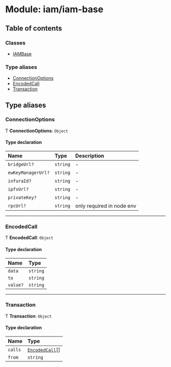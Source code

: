 # Module: iam/iam-base

## Table of contents

### Classes

- [IAMBase](../classes/iam_iam_base.IAMBase.md)

### Type aliases

- [ConnectionOptions](iam_iam_base.md#connectionoptions)
- [EncodedCall](iam_iam_base.md#encodedcall)
- [Transaction](iam_iam_base.md#transaction)

## Type aliases

### ConnectionOptions

Ƭ **ConnectionOptions**: `Object`

#### Type declaration

| Name | Type | Description |
| :------ | :------ | :------ |
| `bridgeUrl?` | `string` | - |
| `ewKeyManagerUrl?` | `string` | - |
| `infuraId?` | `string` | - |
| `ipfsUrl?` | `string` | - |
| `privateKey?` | `string` | - |
| `rpcUrl?` | `string` | only required in node env |

___

### EncodedCall

Ƭ **EncodedCall**: `Object`

#### Type declaration

| Name | Type |
| :------ | :------ |
| `data` | `string` |
| `to` | `string` |
| `value?` | `string` |

___

### Transaction

Ƭ **Transaction**: `Object`

#### Type declaration

| Name | Type |
| :------ | :------ |
| `calls` | [`EncodedCall`](iam_iam_base.md#encodedcall)[] |
| `from` | `string` |
